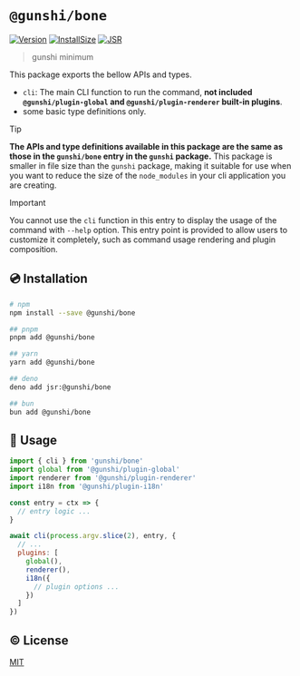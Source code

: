 # `@gunshi/bone`

[![Version][npm-version-src]][npm-version-href]
[![InstallSize][install-size-src]][install-size-src]
[![JSR][jsr-src]][jsr-href]

> gunshi minimum

This package exports the bellow APIs and types.

- `cli`: The main CLI function to run the command, **not included `@gunshi/plugin-global` and `@gunshi/plugin-renderer` built-in plugins**.
- some basic type definitions only.

<!-- eslint-disable markdown/no-missing-label-refs -->

> [!TIP]
> **The APIs and type definitions available in this package are the same as those in the `gunshi/bone` entry in the `gunshi` package.**
> This package is smaller in file size than the `gunshi` package, making it suitable for use when you want to reduce the size of the `node_modules` in your cli application you are creating.

> [!IMPORTANT]
> You cannot use the `cli` function in this entry to display the usage of the command with `--help` option.
> This entry point is provided to allow users to customize it completely, such as command usage rendering and plugin composition.

<!-- eslint-enable markdown/no-missing-label-refs -->

## 💿 Installation

```sh
# npm
npm install --save @gunshi/bone

## pnpm
pnpm add @gunshi/bone

## yarn
yarn add @gunshi/bone

## deno
deno add jsr:@gunshi/bone

## bun
bun add @gunshi/bone
```

## 🚀 Usage

```js
import { cli } from 'gunshi/bone'
import global from '@gunshi/plugin-global'
import renderer from '@gunshi/plugin-renderer'
import i18n from '@gunshi/plugin-i18n'

const entry = ctx => {
  // entry logic ...
}

await cli(process.argv.slice(2), entry, {
  // ...
  plugins: [
    global(),
    renderer(),
    i18n({
      // plugin options ...
    })
  ]
})
```

## ©️ License

[MIT](http://opensource.org/licenses/MIT)

<!-- Badges -->

[npm-version-src]: https://img.shields.io/npm/v/@gunshi/bone?style=flat
[npm-version-href]: https://npmjs.com/package/@gunshi/bone@alpha
[jsr-src]: https://jsr.io/badges/@gunshi/bone
[jsr-href]: https://jsr.io/@gunshi/bone
[install-size-src]: https://pkg-size.dev/badge/install/57026
